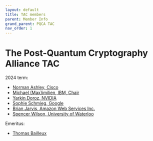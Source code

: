 ```yaml
---
layout: default
title: TAC members
parent: Member Info
grand_parent: PQCA TAC
nav_order: 1
---
```

[//]: # (SPDX-License-Identifier: CC-BY-4.0)

# The Post-Quantum Cryptography Alliance TAC

2024 term:

* [Norman Ashley, Cisco][ashman-p]
* [Michael (Max)imilien, IBM, Chair][maximilien]
* [Yarkin Doroz, NVIDIA][yarkin-doroz]
* [Sophie Schmieg, Google][sophieschmieg]
* [Brian Jarvis, Amazon Web Services Inc.][brian-jarvis-aws]
* [Spencer Wilson, University of Waterloo][SWilson4]

Emeritus:

* [Thomas Bailleux][zadlg]


[ashman-p]: https://github.com/ashman-p
[brian-jarvis-aws]: https://github.com/brian-jarvis-aws
[maximilien]: https://github.com/maximilien
[yarkin-doroz]: https://github.com/ydoroz
[sophieschmieg]: https://github.com/sophieschmieg
[SWilson4]: https://github.com/SWilson4
[zadlg]: https://github.com/zadlg
